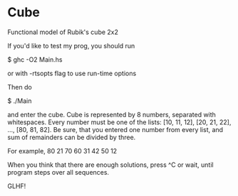 # Cube
Functional model of Rubik's cube 2x2

If you'd like to test my prog, you should run

$ ghc -O2 Main.hs

or with -rtsopts flag to use run-time options

Then do

$ ./Main

and enter the cube.
Cube is represented by 8 numbers, separated with whitespaces. Every number must be one of the lists: [10, 11, 12], [20, 21, 22],
..., [80, 81, 82]. Be sure, that you entered one number from every list, and sum of remainders can be divided by three.

For example, 80 21 70 60 31 42 50 12

When you think that there are enough solutions, press ^C or wait, until program steps over all sequences.

GLHF!
